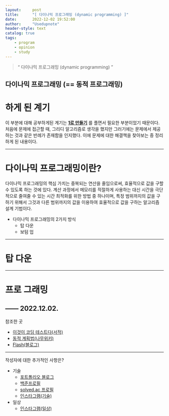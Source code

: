```yaml
---
layout:     post
title:      "[ 다이나믹 프로그래밍 (dynamic programming) ]"
date:       2022-12-02 19:52:00
author:     "Usedupnote"
header-style: text
catalog: true
tags:
    - program
    - opinion
    - study
---
```


> “ 다이나믹 프로그래밍 (dynamic programming) ”


## 다이나믹 프로그래밍 (== 동적 프로그래밍)

# 하게 된 계기
 이 부분에 대해 공부하게된 계기는 **[1로 만들기](https://www.acmicpc.net/problem/1463)** 를 플면서 필요한 부분이었기 때문이다.
 처음에 문제에 접근할 때, 그리디 알고리즘로 생각을 했지만 그러기에는 문제에서 제공하는 것과 같은 반례가 존재함을 인지했다.
 이에 문제에 대한 해결책을 찾아보는 중 정리하게 된 내용이다.
 
---
# 다이나믹 프로그래밍이란?
 다이나믹 프로그래밍의 핵심 가치는 중복되는 연산을 줄임으로써, 효율적으로 값을 구할 수 있도록 하는 것에 있다.
 계산 과정에서 메모리를 적절하게 사용하는 대신 시간을 극단적으로 줄여줄 수 있는 시간 최적화를 위한 방법 중 하나이며, 특정 범위까지의 값을 구하기 위해서 그것과 다른 범위까지의 값을 이용하여 효율적으로 값을 구하는 알고리즘 설계 기법이다.
 
 * 다이나믹 프로그래밍의 2가지 방식
 	* 탑 다운
 	* 보텀 업

---
# 탑 다운
---
# 프로 그래밍


—— 2022.12.02.
---
참조한 곳
* [이것이 코딩 테스트다(서적)](https://product.kyobobook.co.kr/detail/S000001810273?LINK=NVB&NaPm=ct%3Dlb6hife8%7Cci%3D20a7628b6ca4aa925c0cf0960d88d82371edcb2e%7Ctr%3Dboksl1%7Csn%3D5342564%7Chk%3D0a8b90ea1c693b88c0ab051e98b22a423d852de0)
* [동적 계획법(나무위키)](https://namu.wiki/w/%EB%8F%99%EC%A0%81%20%EA%B3%84%ED%9A%8D%EB%B2%95)
* [Flash(블로그)]([https://namu.wiki/w/%EB%8F%99%EC%A0%81%20%EA%B3%84%ED%9A%8D%EB%B2%95](https://velog.io/@dlwns97/%EB%8F%99%EC%A0%81-%EA%B3%84%ED%9A%8D%EB%B2%95Dynamic-Programming))

---

작성자에 대한 추가적인 사항은?
* 기술
	* [포트폴리오 블로그](https://usedupnote.github.io/)
	* [백준프로필](https://www.acmicpc.net/user/usedupnote)
	* [solved.ac 프로필](https://solved.ac/profile/usedupnote)
	* [인스타그램(기술)](https://www.instagram.com/idea.memory/)
* 일상
	* [인스타그램(일상)](https://www.instagram.com/i_m_meong/)
